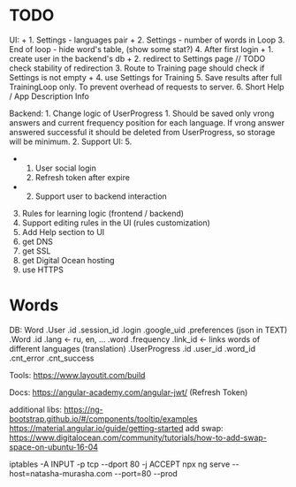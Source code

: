 # TODO

UI:
    + 1. Settings - languages pair
    + 2. Settings - number of words in Loop
    3. End of loop - hide word's table, (show some stat?)
    4. After first login
        + 1. create user in the backend's db 
        + 2. redirect to Settings page // TODO check stability of redirection
        3. Route to Training page should check if Settings is not empty
        + 4. use Settings for Training 
    5. Save results after full TrainingLoop only. To prevent overhead of requests to server.
    6. Short Help / App Description Info
    
Backend:
    1. Change logic of UserProgress 
        1. Should be saved only vrong answers and current frequency position for each language.
            If vrong answer answered successful it should be deleted from UserProgress, so storage will be minimum.
    2. Support UI: 5.

+ 1. User social login
    1. Refresh token after expire
+ 2. Support user to backend interaction
3. Rules for learning logic (frontend / backend)
4. Support editing rules in the UI (rules customization)
5. Add Help section to UI
6. get DNS 
7. get SSL
8. get Digital Ocean hosting
9. use HTTPS



# Words

DB: Word
.User
    .id
    .session_id
    .login
    .google_uid
    .preferences (json in TEXT)
.Word
    .id
    .lang <- ru, en, ...
    .word
    .frequency
    .link_id <- links words of different languages (translation)
.UserProgress
    .id
    .user_id
    .word_id
    .cnt_error
    .cnt_success

Tools:
    https://www.layoutit.com/build

Docs:
    https://angular-academy.com/angular-jwt/ (Refresh Token)

additional libs:
    https://ng-bootstrap.github.io/#/components/tooltip/examples
    https://material.angular.io/guide/getting-started
add swap:
    https://www.digitalocean.com/community/tutorials/how-to-add-swap-space-on-ubuntu-16-04


iptables -A INPUT -p tcp --dport 80 -j ACCEPT
npx ng serve --host=natasha-murasha.com --port=80 --prod 

